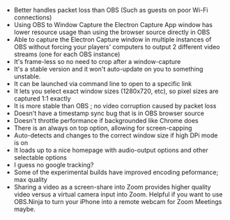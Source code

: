 - Better handles packet loss than OBS (Such as guests on poor Wi-Fi connections)
- Using OBS to Window Capture the Electron Capture App window has lower resource usage than using the browser source directly in OBS
- Able to capture the Electron Capture window in multiple instances of OBS without forcing your players' computers to output 2 different video streams (one for each OBS instance)
- It's frame-less so no need to crop after a window-capture
- It's a stable version and it won't auto-update on you to something unstable.
- It can be launched via command line to open to a specific link
- It lets you select exact window sizes (1280x720, etc), so pixel sizes are captured 1:1 exactly
- It is more stable than OBS ; no video corruption caused by packet loss
- Doesn't have a timestamp sync bug that is in OBS browser source
- Doesn't throttle performance if backgrounded like Chrome does
- There is an always on top option, allowing for screen-capping
- Auto-detects and changes to the correct window size if high DPi mode is on
- It loads up to a nice homepage with audio-output options and other selectable options
- I guess no google tracking?
- Some of the experimental builds have improved encoding peformance; max quality
- Sharing a video as a screen-share into Zoom provides higher quality video versus a virtual camera input into Zoom. Helpful if you want to use OBS.Ninja to turn your iPhone into a remote webcam for Zoom Meetings maybe.
